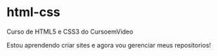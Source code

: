 # html-css
 Curso de HTML5 e CSS3 do CursoemVideo

 Estou aprendendo criar sites e agora vou gerenciar meus repositorios!
